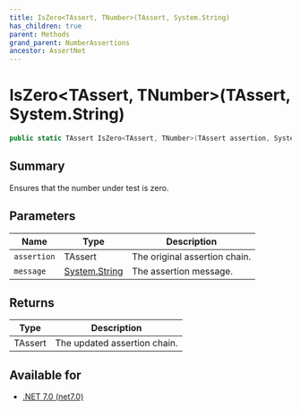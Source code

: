 ```yaml
---
title: IsZero<TAssert, TNumber>(TAssert, System.String)
has_children: true
parent: Methods
grand_parent: NumberAssertions
ancestor: AssertNet
---
```

# IsZero&lt;TAssert, TNumber&gt;(TAssert, System.String)

```csharp
public static TAssert IsZero<TAssert, TNumber>(TAssert assertion, System.String message);
```

## Summary
Ensures that the number under test is zero.

## Parameters
|Name|Type|Description|
|-|-|-|
|`assertion`|TAssert|The original assertion chain.|
|`message`|[System.String](https://learn.microsoft.com/en-us/dotnet/api/system.string)|The assertion message.|

## Returns
|Type|Description|
|-|-|
|TAssert|The updated assertion chain.|

## Available for
- [.NET 7.0 (net7.0)](https://versionsof.net/core/7.0/)

